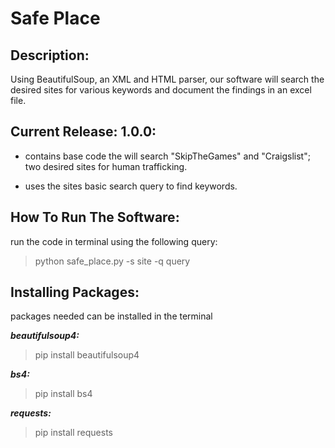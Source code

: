 # Safe Place 
## Description:
Using BeautifulSoup, an XML and HTML parser, our software will search the desired sites for various keywords and document the findings in an excel file. 

## Current Release: 1.0.0:
- contains base code the will search "SkipTheGames" and "Craigslist"; two desired sites for human trafficking. 

- uses the sites basic search query to find keywords. 


## How To Run The Software:
run the code in terminal using the following query: 
> python safe_place.py -s site -q query

## Installing Packages:
packages needed can be installed in the terminal

***beautifulsoup4:*** 
> pip install beautifulsoup4

***bs4:***
> pip install bs4

***requests:***
> pip install requests

